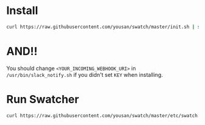 # Install
```bash
curl https://raw.githubusercontent.com/yousan/swatch/master/init.sh | sudo YOUR_INCOMING_WEBHOOK_URI=<REPLACE_THIS>; bash - 
```

# AND!! 
You should change `<YOUR_INCOMING_WEBHOOK_URI>` in `/usr/bin/slack_notify.sh` if you didn't set `KEY` when installing.


# Run Swatcher
```bash
curl https://raw.githubusercontent.com/yousan/swatch/master/etc/swatch.sh | sudo bash -
```
